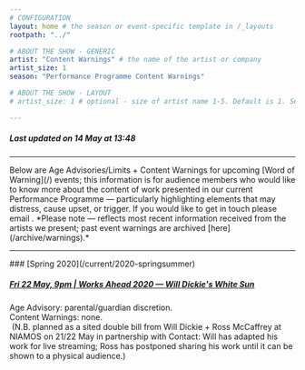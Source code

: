```yaml
---
# CONFIGURATION
layout: home # the season or event-specific template in /_layouts
rootpath: "../"

# ABOUT THE SHOW - GENERIC
artist: "Content Warnings" # the name of the artist or company
artist_size: 1
season: "Performance Programme Content Warnings"

# ABOUT THE SHOW - LAYOUT
# artist_size: 1 # optional - size of artist name 1-5. Default is 1. Set longer names to lower values

---
```

##### *Last updated on 14 May at 13:48*          
<hr>          
Below are Age Advisories/Limits + Content Warnings for upcoming [Word of Warning](/) events; this information is for audience members who would like to know more about the content of work presented in our current Performance Programme — particularly highlighting elements that may distress, cause upset, or trigger. If you would like to get in touch please email <mailto:info@habmcr.org>. *Please note — reflects most recent information received from the artists we present; past event warnings are archived [here](/archive/warnings).*         
<hr>         
### [Spring 2020](/current/2020-springsummer)        
        
##### [Fri 22 May, 9pm | Works Ahead 2020 — Will Dickie's *White Sun*](/current/2020-worksahead)       
Age Advisory: parental/guardian discretion.<br>Content Warnings: none.<br>&nbsp;(N.B. planned as a sited double bill from Will Dickie + Ross McCaffrey at NIAMOS on 21/22 May in partnership with Contact: Will has adapted his work for live streaming; Ross has postponed sharing his work until it can be shown to a physical audience.)
